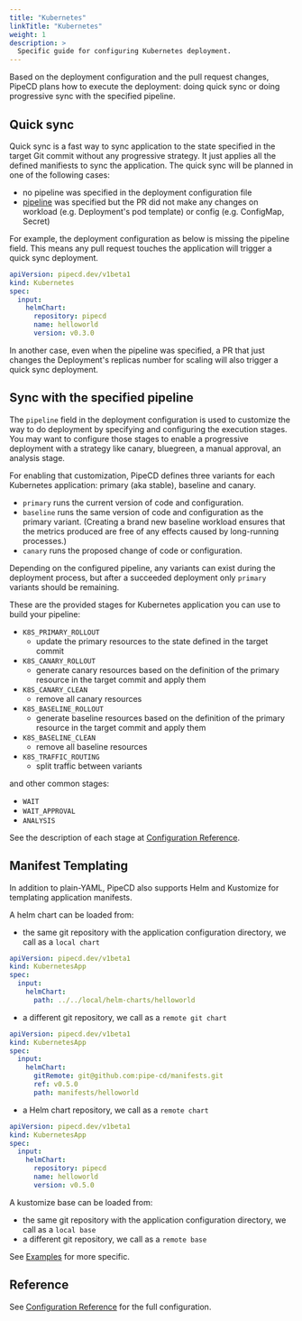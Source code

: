 ```yaml
---
title: "Kubernetes"
linkTitle: "Kubernetes"
weight: 1
description: >
  Specific guide for configuring Kubernetes deployment.
---
```


Based on the deployment configuration and the pull request changes, PipeCD plans how to execute the deployment: doing quick sync or doing progressive sync with the specified pipeline.

## Quick sync

Quick sync is a fast way to sync application to the state specified in the target Git commit without any progressive strategy. It just applies all the defined manifiests to sync the application.
The quick sync will be planned in one of the following cases:
- no pipeline was specified in the deployment configuration file
- [pipeline](/docs/user-guide/configuration-reference/#pipeline) was specified but the PR did not make any changes on workload (e.g. Deployment's pod template) or config (e.g. ConfigMap, Secret)

For example, the deployment configuration as below is missing the pipeline field. This means any pull request touches the application will trigger a quick sync deployment.

``` yaml
apiVersion: pipecd.dev/v1beta1
kind: Kubernetes
spec:
  input:
    helmChart:
      repository: pipecd
      name: helloworld
      version: v0.3.0
```

In another case, even when the pipeline was specified, a PR that just changes the Deployment's replicas number for scaling will also trigger a quick sync deployment.

## Sync with the specified pipeline

The `pipeline` field in the deployment configuration is used to customize the way to do deployment by specifying and configuring the execution stages. You may want to configure those stages to enable a progressive deployment with a strategy like canary, bluegreen, a manual approval, an analysis stage.

For enabling that customization, PipeCD defines three variants for each Kubernetes application: primary (aka stable), baseline and canary.
- `primary` runs the current version of code and configuration.
- `baseline` runs the same version of code and configuration as the primary variant. (Creating a brand new baseline workload ensures that the metrics produced are free of any effects caused by long-running processes.)
- `canary` runs the proposed change of code or configuration.

Depending on the configured pipeline, any variants can exist during the deployment process, but after a succeeded deployment only `primary` variants should be remaining.

These are the provided stages for Kubernetes application you can use to build your pipeline:

- `K8S_PRIMARY_ROLLOUT`
  - update the primary resources to the state defined in the target commit
- `K8S_CANARY_ROLLOUT`
  - generate canary resources based on the definition of the primary resource in the target commit and apply them
- `K8S_CANARY_CLEAN`
  - remove all canary resources
- `K8S_BASELINE_ROLLOUT`
  - generate baseline resources based on the definition of the primary resource in the target commit and apply them
- `K8S_BASELINE_CLEAN`
  - remove all baseline resources
- `K8S_TRAFFIC_ROUTING`
  - split traffic between variants

and other common stages:
- `WAIT`
- `WAIT_APPROVAL`
- `ANALYSIS`

See the description of each stage at [Configuration Reference](/docs/user-guide/configuration-reference/#stageoptions).

## Manifest Templating

In addition to plain-YAML, PipeCD also supports Helm and Kustomize for templating application manifests.

A helm chart can be loaded from:
- the same git repository with the application configuration directory, we call as a `local chart`

``` yaml
apiVersion: pipecd.dev/v1beta1
kind: KubernetesApp
spec:
  input:
    helmChart:
      path: ../../local/helm-charts/helloworld
```

- a different git repository, we call as a `remote git chart`

``` yaml
apiVersion: pipecd.dev/v1beta1
kind: KubernetesApp
spec:
  input:
    helmChart:
      gitRemote: git@github.com:pipe-cd/manifests.git
      ref: v0.5.0
      path: manifests/helloworld
```

- a Helm chart repository, we call as a `remote chart`

``` yaml
apiVersion: pipecd.dev/v1beta1
kind: KubernetesApp
spec:
  input:
    helmChart:
      repository: pipecd
      name: helloworld
      version: v0.5.0
```

A kustomize base can be loaded from:
- the same git repository with the application configuration directory, we call as a `local base`
- a different git repository, we call as a `remote base`

See [Examples](/docs/user-guide/examples/#kubernetes-applications) for more specific.

## Reference

See [Configuration Reference](/docs/user-guide/configuration-reference/#kubernetes-application) for the full configuration.
